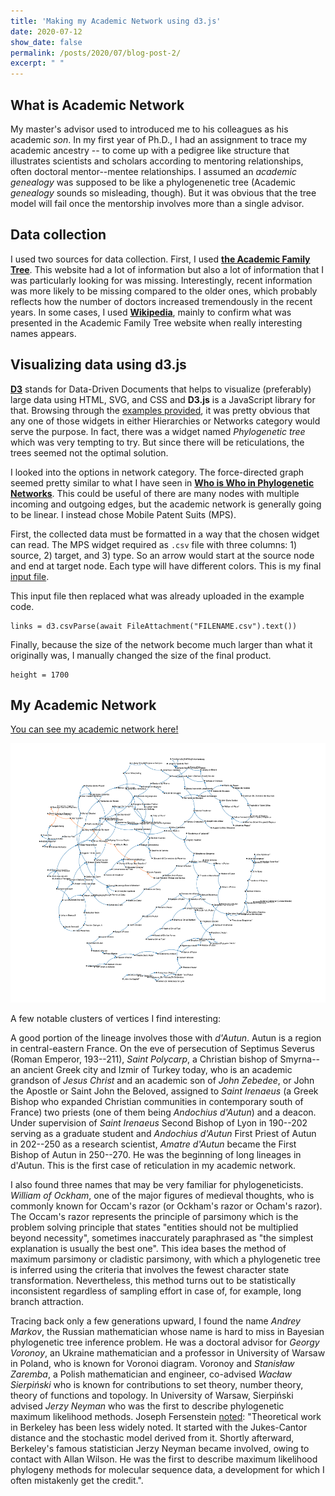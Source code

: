 ```yaml
---
title: 'Making my Academic Network using d3.js'
date: 2020-07-12
show_date: false
permalink: /posts/2020/07/blog-post-2/
excerpt: " "
---
```


## What is Academic Network

My master's advisor used to introduced me to his colleagues as his academic *son*. In my first year of Ph.D., I had an assignment to trace my academic ancestry -- to come up with a pedigree like structure that illustrates scientists and scholars according to mentoring relationships, often doctoral mentor--mentee relationships. I assumed an *academic genealogy* was supposed to be like a phylogenenetic tree (Academic *genealogy* sounds so misleading, though). But it was obvious that the tree model will fail once the mentorship involves more than a single advisor.

## Data collection

I used two sources for data collection. First, I used [**the Academic Family Tree**](https://academictree.org). This website had a lot of information but also a lot of information that I was particularly looking for was missing. Interestingly, recent information was more likely to be missing compared to the older ones, which probably reflects how the number of doctors increased tremendously in the recent years. In some cases, I used [**Wikipedia**](https://en.wikipedia.org/wiki/Main_Page), mainly to confirm what was presented in the Academic Family Tree website when really interesting names appears.

## Visualizing data using d3.js

[**D3**](https://d3js.org) stands for Data-Driven Documents that helps to visualize (preferably) large data using HTML, SVG, and CSS and **D3.js** is a JavaScript library for that. Browsing through the [examples provided](https://observablehq.com/@d3/gallery), it was pretty obvious that any one of those widgets in either Hierarchies or Networks category would serve the purpose. In fact, there was a widget named *Phylogenetic tree* which was very tempting to try. But since there will be reticulations, the trees seemed not the optimal solution.

I looked into the options in network category. The force-directed graph seemed pretty similar to what I have seen in [**Who is Who in Phylogenetic Networks**](https://phylnet.univ-mlv.fr/keywords.php#authorsandkeywords).  This could be useful of there are many nodes with multiple incoming and outgoing edges, but the academic network is generally going to be linear. I instead chose Mobile Patent Suits (MPS).

First, the collected data must be formatted in a way that the chosen widget can read. The MPS widget required as ``.csv`` file with three columns: 1) source, 2) target, and 3) type. So an arrow would start at the source node and end at target node. Each type will have different colors. This is my final  <a href="/photograph/suits@5.csv" target="_blank">input file</a>.

This input file then replaced what was already uploaded in the example code.

```
links = d3.csvParse(await FileAttachment("FILENAME.csv").text())
```

Finally, because the size of the network become much larger than what it originally was, I manually changed the size of the final product.

```
height = 1700
```


## My Academic Network

<p><a href="/photograph/academictree.html" target="_blank">You can see my academic network here!</a></p>

![](/photograph/academictree.png)

A few notable clusters of vertices I find interesting:

A good portion of the lineage involves those with *d'Autun*. Autun is a region in central-eastern France. On the eve of persecution of Septimus Severus (Roman Emperor, 193--211), *Saint Polycarp*, a Christian bishop of Smyrna--an ancient Greek city and Izmir of Turkey today, who is an academic grandson of *Jesus Christ* and an academic son of *John Zebedee*, or John the Apostle or Saint John the Beloved, assigned to *Saint Irenaeus* (a Greek Bishop who expanded Christian communities in contemporary south of France) two priests (one of them being *Andochius d'Autun*) and a deacon. Under supervision of *Saint Irenaeus* Second Bishop of Lyon in 190--202 serving as a graduate student and *Andochius d'Autun* First Priest of Autun in 202--250 as a research scientist, *Amatre d'Autun* became the First Bishop of Autun in 250--270. He was the beginning of long lineages in d'Autun. This is the first case of reticulation in my academic network.

I also found three names that may be very familiar for phylogeneticists. *William of Ockham*, one of the major figures of medieval thoughts, who is commonly known for Occam's razor (or Ockham's razor or Ocham's razor). The Occam's razor represents the principle of parsimony which is the problem solving principle that states "entities should not be multiplied beyond necessity", sometimes inaccurately paraphrased as "the simplest explanation is usually the best one". This idea bases the method of maximum parsimony or cladistic parsimony, with which a phylogenetic tree is inferred using the criteria that involves the fewest character state transformation. Nevertheless, this method turns out to be statistically inconsistent regardless of sampling effort in case of, for example, long branch attraction.

Tracing back only a few generations upward, I found the name *Andrey Markov*, the Russian mathematician whose name is hard to miss in Bayesian phylogenetic tree inference problem. He was a doctoral advisor for *Georgy Voronoy*, an Ukraine mathematician and a professor in University of Warsaw in Poland, who is known for Voronoi diagram. Voronoy and *Stanisław Zaremba*, a Polish mathematician and engineer, co-advised *Wacław Sierpiński* who is known for contributions to set theory, number theory, theory of functions and topology. In University of Warsaw, Sierpiński advised *Jerzy Neyman* who was the first to describe phylogenetic maximum likelihood methods. Joseph Fersenstein [noted](http://biomcmc.blogspot.com/2012/04/first-to-describe-phylogenetic-maximum.html): "Theoretical work in Berkeley has been less widely noted. It started with the Jukes­-Cantor distance and the stochastic model derived from it. Shortly afterward, Berkeley's famous statistician Jerzy Neyman became involved, owing to contact with Allan Wilson. He was the first to describe maximum likelihood phylogeny methods for molecular sequence data, a development for which I often mistakenly get the credit.".
